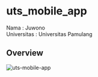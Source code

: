 # uts_mobile_app

Nama : Juwono
<br>
Universitas : Universitas Pamulang


## Overview
![uts-mobile-app](https://user-images.githubusercontent.com/70443393/147849582-efc51723-152a-49d6-8236-54f2144183a4.PNG)

